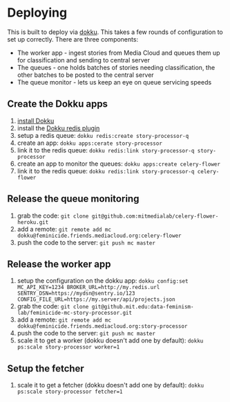 Deploying
=========

This is built to deploy via [dokku](http://dokku.viewdocs.io/dokku/). This takes a few rounds of configuration to set up
correctly. There are three components:
* The worker app - ingest stories from Media Cloud and queues them up for classification and sending to central server
* The queues - one holds batches of stories needing classification, the other batches to be posted to the central server
* The queue monitor - lets us keep an eye on queue servicing speeds

Create the Dokku apps
---------------------

1. [install Dokku](http://dokku.viewdocs.io/dokku/getting-started/installation/)
2. install the [Dokku redis plugin](https://github.com/dokku/dokku-redis) 
3. setup a redis queue: `dokku redis:create story-processor-q`
4. create an app: `dokku apps:cerate story-processor`
5. link it to the redis queue: `dokku redis:link story-processor-q story-processor`
6. create an app to monitor the queues: `dokku apps:create celery-flower`
7. link it to the redis queue: `dokku redis:link story-processor-q celery-flower`

Release the queue monitoring
----------------------------

1. grab the code: `git clone git@github.com:mitmedialab/celery-flower-heroku.git`
2. add a remote: `git remote add mc dokku@feminicide.friends.mediacloud.org:celery-flower`
3. push the code to the server: `git push mc master`

Release the worker app
----------------------

1. setup the configuration on the dokku app: `dokku config:set MC_API_KEY=1234 BROKER_URL=http://my.redis.url SENTRY_DSN=https://mydsn@sentry.io/123 CONFIG_FILE_URL=https://my.server/api/projects.json`
2. grab the code: `git clone git@github.mit.edu:data-feminism-lab/feminicide-mc-story-processor.git`
3. add a remote: `git remote add mc dokku@feminicide.friends.mediacloud.org:story-processor`
4. push the code to the server: `git push mc master`
5. scale it to get a worker (dokku doesn't add one by default): `dokku ps:scale story-processor worker=1`

Setup the fetcher
-----------------

1. scale it to get a fetcher (dokku doesn't add one by default): `dokku ps:scale story-processor fetcher=1`
